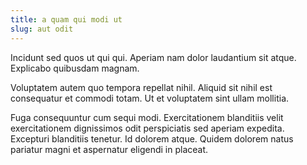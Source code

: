 ```yaml
---
title: a quam qui modi ut
slug: aut odit
---
```


Incidunt sed quos ut qui qui. Aperiam nam dolor laudantium sit atque. Explicabo quibusdam magnam.

Voluptatem autem quo tempora repellat nihil. Aliquid sit nihil est consequatur et commodi totam. Ut et voluptatem sint ullam mollitia.

Fuga consequuntur cum sequi modi. Exercitationem blanditiis velit exercitationem dignissimos odit perspiciatis sed aperiam expedita. Excepturi blanditiis tenetur. Id dolorem atque. Quidem dolorem natus pariatur magni et aspernatur eligendi in placeat.
